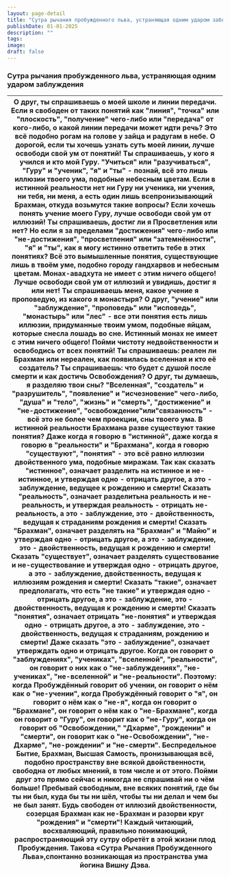 ```yaml
---
layout: page-detail
title: "Сутра рычания пробужденного льва, устраняющая одним ударом заблуждения"
publishDate: 01-01-2025
description: ""
tags:
image:
draft: false
---
```


### Сутра рычания пробужденного льва, устраняющая одним ударом заблуждения

| О друг, ты спрашиваешь о моей школе и линии передачи. Если я свободен от таких понятий как "линия", "точка" или "плоскость", "получение" чего-либо или "передача" от кого-либо, о какой линии передачи может идти речь? Это всё подобно рогам на голове у зайца и радугам в небе. О дорогой, если ты хочешь узнать суть моей линии, лучше освободи свой ум от понятий! Ты спрашиваешь, у кого я учился и кто мой Гуру. "Учиться" или "разучиваться", "Гуру" и "ученик", "я" и "ты" - познай, всё это лишь иллюзии твоего ума, подобные небесным цветам. Если в истинной реальности нет ни Гуру ни ученика, ни учения, ни тебя, ни меня, а есть один лишь всепронизывающий Брахман, откуда возьмутся такие вопросы? Если хочешь понять учение моего Гуру, лучше освободи свой ум от иллюзий! Ты спрашиваешь, достиг ли я Просветления или нет? Но если я за пределами "достижения" чего-либо или "не-достижения", "просветления" или "затемнённости", "я" и "ты", как я могу истинно ответить тебе в этих понятиях? Всё это вымышленные понятия, существующие лишь в твоём уме, подобно городу гандхарвов и небесным цветам. Монах-авадхута не имеет с этим ничего общего! Лучше освободи свой ум от иллюзий и увидишь, достиг я или нет! Ты спрашиваешь меня, какое учение я проповедую, из какого я монастыря? О друг, "учение" или "заблуждение", "проповедь" или "исповедь", "монастырь" или "лес" - все эти понятия есть лишь иллюзии, придуманные твоим умом, подобные яйцам, которые снесла лошадь во сне. Истинный монах не имеет с этим ничего общего! Пойми чистоту недвойственности и освободись от всех понятий! Ты спрашиваешь: реален ли Брахман или нереален, как появилась вселенная и кто её создатель? Ты спрашиваешь: что будет с душой после смерти и как достичь Освобождения? О друг, ты думаешь, я разделяю твои сны? "Вселенная", "создатель" и "разрушитель", "появление" и "исчезновение" чего-либо, "душа" и "тело", "жизнь" и "смерть", "достижение" и "не-достижение", "освобождение"или"связанность" - всё это не более чем проекции, сны твоего ума. В истинной реальности Брахмана разве существуют такие понятия? Даже когда я говорю в "истинной", даже когда я говорю в "реальности" и "Брахмана", когда я говорю "существуют", "понятия" - это всё равно иллюзии двойственного ума, подобные миражам. Так как сказать "истинное", означает разделить на истинное и не-истинное, и утверждая одно - отрицать другое, а это - заблуждение, ведущее к рождению и смерти! Сказать "реальность", означает разделитьна реальность и не-реальность, и утверждая реальность - отрицать не-реальность, а это - заблуждение, это - двойственность, ведущая к страданиям рождения и смерти! Сказать "Брахман", означает разделять на "Брахман" и "Майю" и утверждая одно - отрицать другое, а это - заблуждение, это - двойственность, ведущая к рождению и смерти! Сказать "существует", означает разделять существование и не-существование и утверждая одно - отрицать другое, а это - заблуждение, двойственность, ведущая к иллюзиям рождения и смерти! Сказать "такие", означает предполагать, что есть "не такие" и утверждая одно - отрицать другое, а это - заблуждение, это - двойственность, ведущая к рождению и смерти! Сказать "понятия", означает отрицать "не-понятия" и утверждая одно - отрицать другое, а это - заблуждение, это - двойственность, ведущая к страданиям, рождению и смерти! Даже сказать "это - заблуждение", означает утверждать одно и отрицать другое. Когда он говорит о "заблуждениях", "учениках", "вселенной", "реальности", он говорит о них как о "не-заблуждениях", "не-учениках", "не-вселенной" и "не-реальности". Поэтому: когда Пробуждённый говорит об учении, он говорит о нём как о "не-учении", когда Пробуждённый говорит о "я", он говорит о нём как о "не-я", когда он говорит о "Брахмане", он говорит о нём как о "не-Брахмане", когда он говорит о "Гуру", он говорит как о "не-Гуру", когда он говорит об "Освобождении," "Дхарме", "рождении" и "смерти", он говорит как о "не-Освобождении", "не-Дхарме", "не-рождении" и "не-смерти". Беспредельное Бытие, Брахман, Высшая Самость, пронизывающая всё, подобно пространству вне всякой двойственности, свободна от любых мнений, в том числе и от этого. Пойми друг это прямо сейчас и никогда не спрашивай ни о чём больше! Пребывай свободным, вне всяких понятий, где бы ты ни был, куда бы ты ни шёл, чтобы ты ни делал и чем бы не был занят. Будь свободен от иллюзий двойственности, созерцая Брахман как не-Брахман и разорви круг "рождения" и "смерти"! Каждый читающий, восхваляющий, правильно понимающий, распространяющий эту сутру обретёт в этой жизни плод Пробуждения. Такова «Сутра Рычания Пробужденного Льва»,спонтанно возникающая из пространства ума йогина Вишну Дэва. |
| -------------------------------------------------------------------------------------------------------------------------------------------------------------------------------------------------------------------------------------------------------------------------------------------------------------------------------------------------------------------------------------------------------------------------------------------------------------------------------------------------------------------------------------------------------------------------------------------------------------------------------------------------------------------------------------------------------------------------------------------------------------------------------------------------------------------------------------------------------------------------------------------------------------------------------------------------------------------------------------------------------------------------------------------------------------------------------------------------------------------------------------------------------------------------------------------------------------------------------------------------------------------------------------------------------------------------------------------------------------------------------------------------------------------------------------------------------------------------------------------------------------------------------------------------------------------------------------------------------------------------------------------------------------------------------------------------------------------------------------------------------------------------------------------------------------------------------------------------------------------------------------------------------------------------------------------------------------------------------------------------------------------------------------------------------------------------------------------------------------------------------------------------------------------------------------------------------------------------------------------------------------------------------------------------------------------------------------------------------------------------------------------------------------------------------------------------------------------------------------------------------------------------------------------------------------------------------------------------------------------------------------------------------------------------------------------------------------------------------------------------------------------------------------------------------------------------------------------------------------------------------------------------------------------------------------------------------------------------------------------------------------------------------------------------------------------------------------------------------------------------------------------------------------------------------------------------------------------------------------------------------------------------------------------------------------------------------------------------------------------------------------------------------------------------------------------------------------------------------------------------------------------------------------------------------------------------------------------------------------------------------------------------------------------------------------------------------------------------------------------------------------------------------------------------------------------------------------------------------------------------------------------------------------------------------------------------------------------------------------------------------------------------------------------------------------------------------------------------------------------------------------------------------------------------------------------------------------------------------------------------------------------------------------------------------------------------------------------------------------------------------------------------------------------------------------------------------------------------------------------------------------------------------------------------------------------------------------------------------------------------------------------------------------------------------------------------------------------------------------------------------------------------------------------------------------------------------------- |
  
  
